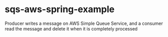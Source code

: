 # sqs-aws-spring-example
Producer writes a message on AWS Simple Queue Service, and a consumer read the message and delete it when  it is completely processed
